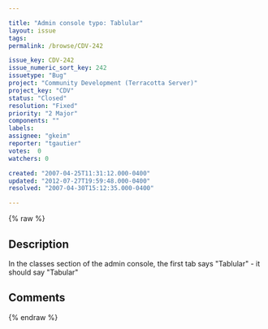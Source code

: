 ```yaml
---

title: "Admin console typo: Tablular"
layout: issue
tags: 
permalink: /browse/CDV-242

issue_key: CDV-242
issue_numeric_sort_key: 242
issuetype: "Bug"
project: "Community Development (Terracotta Server)"
project_key: "CDV"
status: "Closed"
resolution: "Fixed"
priority: "2 Major"
components: ""
labels: 
assignee: "gkeim"
reporter: "tgautier"
votes:  0
watchers: 0

created: "2007-04-25T11:31:12.000-0400"
updated: "2012-07-27T19:59:48.000-0400"
resolved: "2007-04-30T15:12:35.000-0400"

---
```




{% raw %}



## Description

<div markdown="1" class="description">

In the classes section of the admin console, the first tab says "Tablular" - it should say "Tabular"


</div>

## Comments



{% endraw %}

